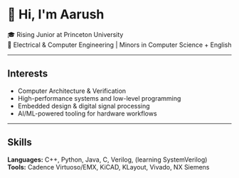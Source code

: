 # 👋 Hi, I'm Aarush

🎓 Rising Junior at Princeton University  
📍 Electrical & Computer Engineering | Minors in Computer Science + English  

---

## Interests

- Computer Architecture & Verification
- High-performance systems and low-level programming
- Embedded design & digital signal processing
- AI/ML-powered tooling for hardware workflows

---

## Skills

**Languages:** C++, Python, Java, C, Verilog, (learning SystemVerilog)   
**Tools:** Cadence Virtuoso/EMX, KiCAD, KLayout, Vivado, NX Siemens  
